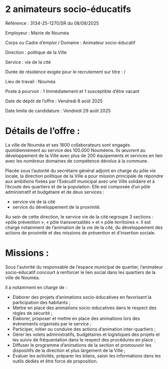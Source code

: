 
# 2 animateurs socio-éducatifs

Référence : 3134-25-1270/SR du 08/08/2025

Employeur : Mairie de Nouméa

Corps ou Cadre d’emploi / Domaine : Animateur socio-éducatif

Direction : politique de la Ville

Service : vie de la cité

Durée de résidence exigée pour le recrutement sur titre : /

Lieu de travail : Nouméa

Poste à pourvoir : 1 Immédiatement et 1 susceptible d’être vacant

Date de dépôt de l’offre : Vendredi 8 août 2025

Date limite de candidature : Vendredi 29 août 2025

# Détails de l’offre :

La ville de Nouméa et ses 1600 collaborateurs sont engagés quotidiennement au service des 100.000 Nouméens. Ils œuvrent au développement de la Ville avec plus de 200 équipements et services en lien avec les nombreux domaines de compétence dévolus à la commune.

Placée sous l’autorité du secrétaire général adjoint en charge du pôle vie locale, la direction politique de la Ville a pour mission principale de répondre aux ambitions fixées par l’Exécutif municipal avec une Ville solidaire et à l’écoute des quartiers et de la population. Elle est composée d’un pôle administratif et budgétaire et de deux services :

- service vie de la cité
- service du développement de la proximité.

Au sein de cette direction, le service vie de la cité regroupe 3 sections : «pôle prévention », « pôle transversalités » et « pôle territoires ». Il est chargé notamment de l’animation de la vie de la cité, du développement des actions de proximité et des missions de prévention et d’insertion sociale.

# Missions :

Sous l'autorité du responsable de l’espace municipal de quartier, l’animateur socio-éducatif concourt à renforcer le lien social dans les quartiers de la ville de Nouméa.

Il a notamment en charge de :

- Elaborer des projets d’animations socio-éducatives en favorisant la participation des habitants ;
- Mettre en place des animations socio-éducatives dans le respect des règles de sécurité ;
- Elaborer, proposer et mettre en place des animations lors des évènements organisés par le service ;
- Participer, initier ou conduire des actions d’animation inter-quartiers ;
- Gérer les volets administratifs, budgétaires et logistiques des projets et les suivis de fréquentation dans le respect des procédures en place ;
- Diffuser le programme d’animations de la section et promouvoir les dispositifs de la direction et plus largement de la Ville ;
- Évaluer les activités, préparer les bilans, saisir les informations dans les outils dédiés et être force de proposition.
